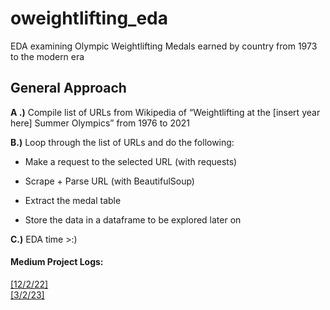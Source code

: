 # oweightlifting_eda
EDA examining Olympic Weightlifting Medals earned by country from 1973 to the modern era

## General Approach 
**A .)** Compile list of URLs from Wikipedia of “Weightlifting at the [insert year here] Summer Olympics” from 1976 to 2021

**B.)** Loop through the list of URLs and do the following:

- Make a request to the selected URL (with requests)

- Scrape + Parse URL (with BeautifulSoup)

- Extract the medal table

- Store the data in a dataframe to be explored later on

**C.)** EDA time >:)

#### Medium Project Logs:
[[12/2/22]](https://medium.com/@junyoungdchun/project-diary-weightlifting-medal-counts-and-doping-intro-start-f692dc6be6ed)  
[[3/2/23]](https://medium.com/@junyoungdchun/project-diary-wl-medal-counts-and-doping-compiling-our-list-of-urls-2-415a47e2d12d)
